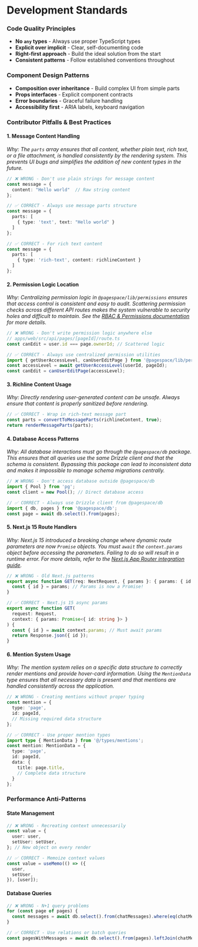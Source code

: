 # Development Standards

### Code Quality Principles
- **No `any` types** - Always use proper TypeScript types
- **Explicit over implicit** - Clear, self-documenting code
- **Right-first approach** - Build the ideal solution from the start
- **Consistent patterns** - Follow established conventions throughout

### Component Design Patterns
- **Composition over inheritance** - Build complex UI from simple parts
- **Props interfaces** - Explicit component contracts
- **Error boundaries** - Graceful failure handling
- **Accessibility first** - ARIA labels, keyboard navigation

### Contributor Pitfalls & Best Practices

#### 1. Message Content Handling
*Why: The `parts` array ensures that all content, whether plain text, rich text, or a file attachment, is handled consistently by the rendering system. This prevents UI bugs and simplifies the addition of new content types in the future.*
```typescript
// ❌ WRONG - Don't use plain strings for message content
const message = {
  content: "Hello world"  // Raw string content
};

// ✅ CORRECT - Always use message parts structure
const message = {
  parts: [
    { type: 'text', text: "Hello world" }
  ]
};

// ✅ CORRECT - For rich text content
const message = {
  parts: [
    { type: 'rich-text', content: richlineContent }
  ]
};
```

#### 2. Permission Logic Location
*Why: Centralizing permission logic in `@pagespace/lib/permissions` ensures that access control is consistent and easy to audit. Scattering permission checks across different API routes makes the system vulnerable to security holes and difficult to maintain. See the [RBAC & Permissions documentation](../2.0-architecture/2.2-backend/permissions.md) for more details.*
```typescript
// ❌ WRONG - Don't write permission logic anywhere else
// apps/web/src/api/pages/[pageId]/route.ts
const canEdit = user.id === page.ownerId; // Scattered logic

// ✅ CORRECT - Always use centralized permission utilities
import { getUserAccessLevel, canUserEditPage } from '@pagespace/lib/permissions';
const accessLevel = await getUserAccessLevel(userId, pageId);
const canEdit = canUserEditPage(accessLevel);
```

#### 3. Richline Content Usage
*Why: Directly rendering user-generated content can be unsafe. Always ensure that content is properly sanitized before rendering.*
```typescript
// ✅ CORRECT - Wrap in rich-text message part
const parts = convertToMessageParts(richlineContent, true);
return renderMessageParts(parts);
```

#### 4. Database Access Patterns
*Why: All database interactions must go through the `@pagespace/db` package. This ensures that all queries use the same Drizzle client and that the schema is consistent. Bypassing this package can lead to inconsistent data and makes it impossible to manage schema migrations centrally.*
```typescript
// ❌ WRONG - Don't access database outside @pagespace/db
import { Pool } from 'pg';
const client = new Pool(); // Direct database access

// ✅ CORRECT - Always use Drizzle client from @pagespace/db
import { db, pages } from '@pagespace/db';
const page = await db.select().from(pages);
```

#### 5. Next.js 15 Route Handlers
*Why: Next.js 15 introduced a breaking change where dynamic route parameters are now `Promise` objects. You must `await` the `context.params` object before accessing the parameters. Failing to do so will result in a runtime error. For more details, refer to the [Next.js App Router integration guide](../2.0-architecture/2.5-integrations/nextjs-app-router.md).*
```typescript
// ❌ WRONG - Old Next.js patterns
export async function GET(req: NextRequest, { params }: { params: { id: string } }) {
  const { id } = params; // Params is now a Promise!
}

// ✅ CORRECT - Next.js 15 async params
export async function GET(
  request: Request,
  context: { params: Promise<{ id: string }> }
) {
  const { id } = await context.params; // Must await params
  return Response.json({ id });
}
```

#### 6. Mention System Usage
*Why: The mention system relies on a specific data structure to correctly render mentions and provide hover-card information. Using the `MentionData` type ensures that all necessary data is present and that mentions are handled consistently across the application.*
```typescript
// ❌ WRONG - Creating mentions without proper typing
const mention = {
  type: 'page',
  id: pageId,
  // Missing required data structure
};

// ✅ CORRECT - Use proper mention types
import type { MentionData } from '@/types/mentions';
const mention: MentionData = {
  type: 'page',
  id: pageId,
  data: {
    title: page.title,
    // Complete data structure
  }
};
```

### Performance Anti-Patterns

#### State Management
```typescript
// ❌ WRONG - Recreating context unnecessarily
const value = {
  user: user,
  setUser: setUser,
}; // New object on every render

// ✅ CORRECT - Memoize context values
const value = useMemo(() => ({
  user,
  setUser,
}), [user]);
```

#### Database Queries
```typescript
// ❌ WRONG - N+1 query problems
for (const page of pages) {
  const messages = await db.select().from(chatMessages).where(eq(chatMessages.pageId, page.id));
}

// ✅ CORRECT - Use relations or batch queries
const pagesWithMessages = await db.select().from(pages).leftJoin(chatMessages, eq(pages.id, chatMessages.pageId));